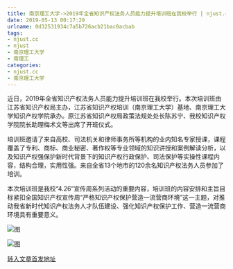 ```yaml
---
title: 南京理工大学->2019年全省知识产权法务人员能力提升培训班在我校举行 | njust.cc
date: 2019-05-13 00:17:29
urlname: 0d32531934c7a5b726acb21bac0acbab
tags: 
- njust.cc
- njust
- 南京理工大学
- 南理工
categories:
- njust.cc
- 南京理工大学
---
```



近日，2019年全省知识产权法务人员能力提升培训班在我校举行。本次培训班由江苏省知识产权局主办，江苏省知识产权培训（南京理工大学）基地、南京理工大学知识产权学院承办。原江苏省知识产权局政策法规处处长陈苏宁、我校知识产权学院院长助理梅术文等出席了开班仪式。

培训班邀请了来自高校、司法机关和律师事务所等机构的业内知名专家授课，课程覆盖了专利、商标、商业秘密、著作权等专业领域的知识讲授和案例解读分析，以及知识产权强保护新时代背景下的知识产权行政保护、司法保护等实操性课程内容，结构合理，实用性强。来自全省13个地市的120余名知识产权法务人员参加了培训。

本次培训班是我校“4.26”宣传周系列活动的重要内容，培训班的内容安排和主旨目标紧扣全国知识产权宣传周“严格知识产权保护营造一流营商环境”这一主题，对推动我省新时代知识产权法务人才队伍建设、强化知识产权保护工作、营造一流营商环境具有重要意义。



![图](http://zs.njust.edu.cn/_upload/article/images/77/2f/fc7cb6b7449394ac09e2b6d6a78b/6ddb7269-bd3f-4ee4-aac7-4b43ac90a43d.jpg)

![图](http://zs.njust.edu.cn/_upload/article/images/77/2f/fc7cb6b7449394ac09e2b6d6a78b/d204950d-9233-4843-a489-ed674a3adde7.jpg)

[转入文章首发地址](http://zs.njust.edu.cn/0f/7e/c4621a200574/page.htm)